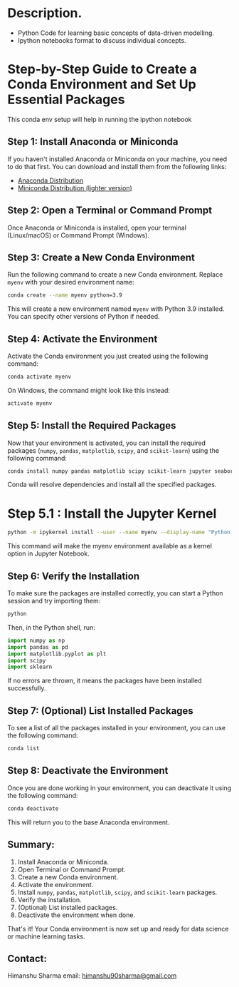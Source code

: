 # Description.
- Python Code for learning basic concepts of data-driven modelling.
- Ipython notebooks format to discuss individual concepts.

# Step-by-Step Guide to Create a Conda Environment and Set Up Essential Packages
This conda env setup will help in running the ipython notebook 

## Step 1: Install Anaconda or Miniconda
If you haven't installed Anaconda or Miniconda on your machine, you need to do that first. You can download and install them from the following links:
- [Anaconda Distribution](https://www.anaconda.com/products/distribution)
- [Miniconda Distribution (lighter version)](https://docs.conda.io/en/latest/miniconda.html)

## Step 2: Open a Terminal or Command Prompt
Once Anaconda or Miniconda is installed, open your terminal (Linux/macOS) or Command Prompt (Windows).

## Step 3: Create a New Conda Environment
Run the following command to create a new Conda environment. Replace `myenv` with your desired environment name:

```sh
conda create --name myenv python=3.9
```

This will create a new environment named `myenv` with Python 3.9 installed. You can specify other versions of Python if needed.

## Step 4: Activate the Environment
Activate the Conda environment you just created using the following command:

```sh
conda activate myenv
```

On Windows, the command might look like this instead:

```sh
activate myenv
```

## Step 5: Install the Required Packages
Now that your environment is activated, you can install the required packages (`numpy`, `pandas`, `matplotlib`, `scipy`, and `scikit-learn`) using the following command:

```sh
conda install numpy pandas matplotlib scipy scikit-learn jupyter seaborn
```

Conda will resolve dependencies and install all the specified packages.

# Step 5.1 : Install the Jupyter Kernel
```sh
python -m ipykernel install --user --name myenv --display-name "Python (myenv)"
```
This command will make the myenv environment available as a kernel option in Jupyter Notebook.

## Step 6: Verify the Installation
To make sure the packages are installed correctly, you can start a Python session and try importing them:

```sh
python
```

Then, in the Python shell, run:

```python
import numpy as np
import pandas as pd
import matplotlib.pyplot as plt
import scipy
import sklearn
```

If no errors are thrown, it means the packages have been installed successfully.

## Step 7: (Optional) List Installed Packages
To see a list of all the packages installed in your environment, you can use the following command:

```sh
conda list
```

## Step 8: Deactivate the Environment
Once you are done working in your environment, you can deactivate it using the following command:

```sh
conda deactivate
```

This will return you to the base Anaconda environment.

## Summary:
1. Install Anaconda or Miniconda.
2. Open Terminal or Command Prompt.
3. Create a new Conda environment.
4. Activate the environment.
5. Install `numpy`, `pandas`, `matplotlib`, `scipy`, and `scikit-learn` packages.
6. Verify the installation.
7. (Optional) List installed packages.
8. Deactivate the environment when done.

That's it! Your Conda environment is now set up and ready for data science or machine learning tasks.


## Contact:
Himanshu Sharma
email: himanshu90sharma@gmail.com
